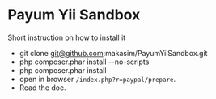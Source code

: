 Payum Yii Sandbox
=================

Short instruction on how to install it

* git clone git@github.com:makasim/PayumYiiSandbox.git
* php composer.phar install --no-scripts
* php composer.phar install
* open in browser `/index.php?r=paypal/prepare`.
* Read the doc.